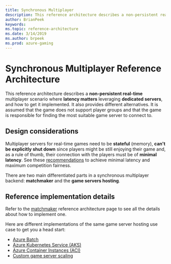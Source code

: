```yaml
---
title: Synchronous Multiplayer
description: This reference architecture describes a non-persistent real-time multiplayer scenario where latency matters leveraging dedicated servers, and how to get it implemented.
author: BrianPeek
keywords: 
ms.topic: reference-architecture
ms.date: 3/14/2019
ms.author: brpeek
ms.prod: azure-gaming
---
```


# Synchronous Multiplayer Reference Architecture

This reference architecture describes a **non-persistent real-time** multiplayer scenario where **latency matters** leveraging **dedicated servers**, and how to get it implemented. It also provides different alternatives. It is assumed that the game does not support player groups and that the game is responsible for finding the most suitable game server to connect to.

## Design considerations

Multiplayer servers for real-time games need to be **stateful** (memory), **can't be explicitly shut down** since players might be still enjoying their game and, as a rule of thumb, their connection with the players must be of **minimal latency**. See these [recommendations](./multiplayer.md#latency-impact) to achieve minimal latency and maximum competition fairness.

There are two main differentiated parts in a synchronous multiplayer backend: **matchmaker** and the **game servers hosting**.

## Reference implementation details

Refer to the [matchmaker](./multiplayer-matchmaker.md) reference architecture page to see all the details about how to implement one.

Here are different implementations of the same game server hosting use case to get you a head start:

- [Azure Batch](./multiplayer-synchronous-batch.md)
- [Azure Kubernetes Service (AKS)](./multiplayer-synchronous-aks.md)
- [Azure Container Instances (ACI)](./multiplayer-synchronous-aci.md)
- [Custom game server scaling](./multiplayer-custom-server-scaling.md)
